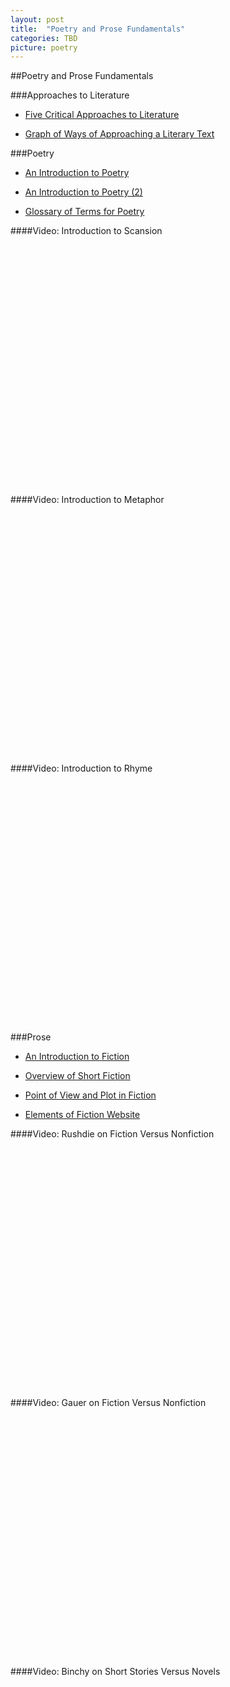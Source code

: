 ```yaml
---
layout: post
title:  "Poetry and Prose Fundamentals"
categories: TBD
picture: poetry
---
```


##Poetry and Prose Fundamentals <span class="arrowh2"></span>

###Approaches to Literature <span class="arrowh3"></span>

* [Five Critical Approaches to Literature](http://docs.google.com/viewer?url=https://github.com/axchristie/test/blob/gh-pages/assets/docs/approaches_to_lit/five_critical_approaches_to_literature.pdf?raw=true)

* [Graph of Ways of Approaching a Literary Text](http://docs.google.com/viewer?url=https://github.com/axchristie/test/blob/gh-pages/assets/docs/approaches_to_lit/approach_graph.pdf?raw=true)

###Poetry <span class="arrowh3"></span>


* [An Introduction to Poetry](http://docs.google.com/viewer?url=https://github.com/axchristie/test/blob/gh-pages/assets/docs/poetry/An_Introduction_to_Poetry.pdf?raw=true)

* [An Introduction to Poetry (2)](http://docs.google.com/viewer?url=https://github.com/axchristie/test/blob/gh-pages/assets/docs/poetry/poetry_intro.pdf?raw=true)

* [Glossary of Terms for Poetry](http://docs.google.com/viewer?url=https://github.com/axchristie/test/blob/gh-pages/assets/docs/poetry/Poetryglossary.pdf?raw=true)

####Video: Introduction to Scansion <span class="arrowh4"></span>

<object width="480" height="385"><param name="movie" value="http://www.youtube.com/v/htlVSAtpfbo&amp;hl=en_US&amp;fs=1"></param><param name="allowFullScreen" value="true"></param><param name="allowscriptaccess" value="always"></param><embed src="http://www.youtube.com/v/htlVSAtpfbo&amp;hl=en_US&amp;fs=1" type="application/x-shockwave-flash" allowscriptaccess="always" allowfullscreen="true" width="480" height="385"></embed></object>

####Video: Introduction to Metaphor <span class="arrowh4"></span>

<object width="480" height="385"><param name="movie" value="http://www.youtube.com/v/omLXKYNxVZA&amp;hl=en_US&amp;fs=1"></param><param name="allowFullScreen" value="true"></param><param name="allowscriptaccess" value="always"></param><embed src="http://www.youtube.com/v/omLXKYNxVZA&amp;hl=en_US&amp;fs=1" type="application/x-shockwave-flash" allowscriptaccess="always" allowfullscreen="true" width="480" height="385"></embed></object>

####Video: Introduction to Rhyme <span class="arrowh4"></span>

<object width="480" height="385"><param name="movie" value="http://www.youtube.com/v/JbJL97ep2IA&amp;hl=en_US&amp;fs=1"></param><param name="allowFullScreen" value="true"></param><param name="allowscriptaccess" value="always"></param><embed src="http://www.youtube.com/v/JbJL97ep2IA&amp;hl=en_US&amp;fs=1" type="application/x-shockwave-flash" allowscriptaccess="always" allowfullscreen="true" width="480" height="385"></embed></object>

###Prose <span class="arrowh3"></span>

* [An Introduction to Fiction](http://docs.google.com/viewer?url=https://github.com/axchristie/test/blob/gh-pages/assets/docs/prose/An_Introduction_to_Fiction.pdf?raw=true)

* [Overview of Short Fiction](http://docs.google.com/viewer?url=https://github.com/axchristie/test/blob/gh-pages/assets/docs/prose/Overview_of_Short_Fiction.pdf?raw=true)

* [Point of View and Plot in Fiction](http://docs.google.com/viewer?url=https://github.com/axchristie/test/blob/gh-pages/assets/docs/prose/Day_1_point_of_view_and_plot.pdf?raw=true)

* [Elements of Fiction Website](http://bcs.bedfordstmartins.com/Virtualit/fiction/elements.asp?e=1)

####Video: Rushdie on Fiction Versus Nonfiction <span class="arrowh4"></span>

<object width="480" height="385"><param name="movie" value="http://www.youtube.com/v/2Z2gDg-WzyA&amp;hl=en_US&amp;fs=1"></param><param name="allowFullScreen" value="true"></param><param name="allowscriptaccess" value="always"></param><embed src="http://www.youtube.com/v/2Z2gDg-WzyA&amp;hl=en_US&amp;fs=1" type="application/x-shockwave-flash" allowscriptaccess="always" allowfullscreen="true" width="480" height="385"></embed></object>

####Video: Gauer on Fiction Versus Nonfiction <span class="arrowh4"></span>

<object width="480" height="385"><param name="movie" value="http://www.youtube.com/v/ahPc9KMeaOw&amp;hl=en_US&amp;fs=1"></param><param name="allowFullScreen" value="true"></param><param name="allowscriptaccess" value="always"></param><embed src="http://www.youtube.com/v/ahPc9KMeaOw&amp;hl=en_US&amp;fs=1" type="application/x-shockwave-flash" allowscriptaccess="always" allowfullscreen="true" width="480" height="385"></embed></object>

####Video: Binchy on Short Stories Versus Novels <span class="arrowh4"></span>

<object width="480" height="385"><param name="movie" value="http://www.youtube.com/v/GpV5I8ckq0c&amp;hl=en_US&amp;fs=1"></param><param name="allowFullScreen" value="true"></param><param name="allowscriptaccess" value="always"></param><embed src="http://www.youtube.com/v/GpV5I8ckq0c&amp;hl=en_US&amp;fs=1" type="application/x-shockwave-flash" allowscriptaccess="always" allowfullscreen="true" width="480" height="385"></embed></object>